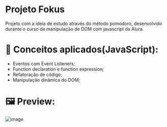 # Projeto Fokus

Projeto com a ideia de estudo através do método pomodoro, desenvolvido durante o curso de manipulação de DOM com javascript da Alura.

# 📑 Conceitos aplicados(JavaScript):

- Eventos com Event Listeners;
- Function declaration e function expression;
- Refatoração de código;
- Manipulação dinâmica do DOM;

# 🖼 Preview:

![image](https://github.com/GabrielBitral/projeto-fokus/assets/77023882/c77ad8d4-1f80-462b-8305-5582c8f75ffe)
